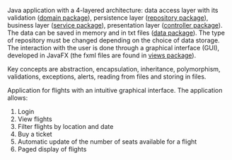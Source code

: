 Java application with a 4-layered architecture: data access layer with its validation ([domain package](https://github.com/Iri25/apm-project-Iri25/tree/main/src/main/java/domain)), persistence layer ([repository package](https://github.com/Iri25/apm-project-Iri25/tree/main/src/main/java/repository)), business layer ([service package](https://github.com/Iri25/apm-project-Iri25/tree/main/src/main/java/service)), presentation layer ([controller package](https://github.com/Iri25/apm-project-Iri25/tree/main/src/main/java/controller)). The data can be saved in memory and in txt files ([data package](https://github.com/Iri25/apm-project-Iri25/tree/main/data)). The type of repository must be changed depending on the choice of data storage. The interaction with the user is done through a graphical interface (GUI), developed in JavaFX (the fxml files are found in [views package](https://github.com/Iri25/apm-project-Iri25/tree/main/src/main/resources/views)).

Key concepts are abstraction, encapsulation, inheritance, polymorphism, validations, exceptions, alerts, reading from files and storing in files.

Application for flights with an intuitive graphical interface. The application allows:
1. Login
2. View flights
3. Filter flights by location and date
4. Buy a ticket
5. Automatic update of the number of seats available for a flight
6. Paged display of flights



